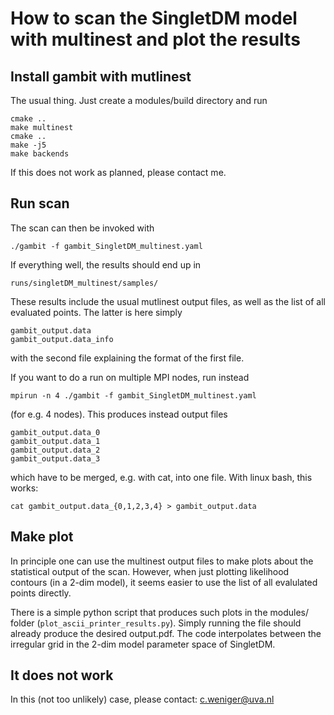 How to scan the SingletDM model with multinest and plot the results
===================================================================


Install gambit with mutlinest
-----------------------------

The usual thing.  Just create a modules/build directory and run

    cmake ..
    make multinest
    cmake ..
    make -j5
    make backends

If this does not work as planned, please contact me.


Run scan
--------

The scan can then be invoked with

    ./gambit -f gambit_SingletDM_multinest.yaml

If everything well, the results should end up in

    runs/singletDM_multinest/samples/

These results include the usual mutlinest output files, as well as the list of
all evaluated points.  The latter is here simply 

    gambit_output.data
    gambit_output.data_info

with the second file explaining the format of the first file.

If you want to do a run on multiple MPI nodes, run instead

    mpirun -n 4 ./gambit -f gambit_SingletDM_multinest.yaml

(for e.g. 4 nodes).  This produces instead output files

    gambit_output.data_0
    gambit_output.data_1
    gambit_output.data_2
    gambit_output.data_3

which have to be merged, e.g. with cat, into one file.  With linux bash, this
works:

    cat gambit_output.data_{0,1,2,3,4} > gambit_output.data


Make plot
---------

In principle one can use the multinest output files to make plots about the
statistical output of the scan.  However, when just plotting likelihood
contours (in a 2-dim model), it seems easier to use the list of all evalulated
points directly.

There is a simple python script that produces such plots in the modules/ folder
(`plot_ascii_printer_results.py`).  Simply running the file should already
produce the desired output.pdf.  The code interpolates between the irregular
grid in the 2-dim model parameter space of SingletDM.


It does not work
----------------

In this (not too unlikely) case, please contact: c.weniger@uva.nl

